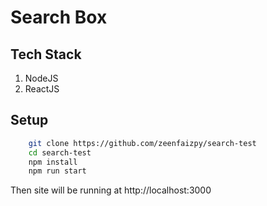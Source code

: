 # Search Box

## Tech Stack

1. NodeJS
2. ReactJS


## Setup

```bash
    git clone https://github.com/zeenfaizpy/search-test
    cd search-test
    npm install
    npm run start
```

Then site will be running at http://localhost:3000
